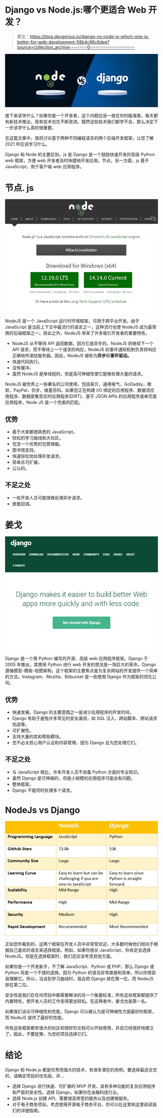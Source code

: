 # Django vs Node.js:哪个更适合 Web 开发？

> 原文：<https://blog.devgenius.io/django-vs-node-js-which-one-is-better-for-web-development-58b4c66c6dee?source=collection_archive---------0----------------------->

![](img/c9fed38f3f1b9b337fd28f9308713d4c.png)

接下来该学什么？如果你是一个开发者，这个问题应该一直在你的脑海里。每天都有新技术推出，现有技术也在不断改进。既然这些技术我们都学不会，那么决定下一步该学什么真的很重要。

在这篇文章中，我将讨论基于两种不同编程语言的两个后端开发框架，让您了解 2021 年应该学习什么。

Django 和 Node 的主要区别。js 是 Django 是一个鼓励快速开发的高级 Python web 框架，方便 web 开发者及时快捷地开发应用。节点。另一方面，js 基于 JavaScript，用于客户端 web 应用程序。

# 节点. js

![](img/6bd2b53df4e1bbde27d5b34677601498.png)

NodeJS 是一个 JavaScript 运行时环境框架，可用于跨平台开发。由于 JavaScript 是当前上下文中最流行的语言之一，这种流行也使 NodeJS 成为最常用的后端框架之一。除此之外，NodeJS 带来了许多吸引开发者的重要特性。

*   NodeJS 从不等待 API 返回数据，因为它是异步的。NodeJS 将继续下一个 API 请求，而不等待上一个请求的响应，NodeJS 的事件通知机制负责将响应正确地传递给服务器。因此，NodeJS 被称为**异步**和**事件驱动。**
*   快速代码执行。
*   没有缓冲。
*   虽然 NodeJS 是单线程的，但是高可伸缩性使它能够处理大量的请求。

NodeJS 被世界上一些著名的公司使用，包括易贝，通用电气，GoDaddy，微软，PayPal，优步，维基百科。如果您正在构建 I/O 绑定的应用程序、数据流应用程序、数据密集型实时应用程序(DIRT)、基于 JSON APIs 的应用程序或单页面应用程序，Node JS 是一个完美的匹配。

## 优势

*   基于大家都很熟悉的 JavaScript。
*   轻松的学习曲线和大社区。
*   包含一个优秀的包管理器。
*   图书馆支持。
*   快速轻松地处理并发请求。
*   简单且可扩展。
*   公认的。

## 不足之处

*   一些开发人员可能很难处理异步请求。
*   嵌套回调。

# 姜戈

![](img/71ad757d8d1980de7c84d8e6bc1b2f49.png)

Django 是一个用 Python 编写的开源、高级 web 应用程序框架。Django 于 2005 年推出，其使用 Python 进行 web 开发的想法是一场巨大的革命。Django 遵循模型-模板-视图架构，这个框架的主要焦点是为复杂网站的开发提供一个简单的方法。Instagram、Mozilla、Bitbucket 是一些使用 Django 作为框架的领先公司。

## 优势

*   快速发展。Django 的主要意图之一是减少应用程序的开发时间。
*   Django 有助于避免许多常见的安全漏洞，如 SQL 注入、跨站脚本、跨站请求伪造等。
*   可扩展性。
*   支持大量的库和帮助模块。
*   您不必太担心用户认证和内容管理，因为 Django 会为您处理它们。

## 不足之处

*   与 JavaScript 相比，许多开发人员不具备 Python 方面的专业知识。
*   虽然 Django 是可伸缩的，但是小规模的应用程序可能会有问题。
*   整体框架。
*   Django 不能同时处理多个请求。

# NodeJs vs Django

![](img/ef84af9557406d5b1f2f6d44dee0a6c7.png)

正如您所看到的，这两个框架在开发人员中非常受欢迎，大多数时候他们倾向于根据自己喜欢的语言来选择框架。例如，如果你擅长 JavaScript，你肯定会选择 NodeJS。但是在选择框架时，我们还应该考虑其他方面。

如果你是一个开发新手，不了解 JavaScript、Python 或 PHP，那么 Django 或 Python 将是一个不错的选择。因为 Python 的语法非常直接和简单，所以你很容易理解它。所以，当谈到学习曲线时，我会把 Django 排在第一位，而 NodeJS 排在第二位。

安全性是我们在任何项目中都需要解决的另一个衡量标准，所有这些框架都提供了内置特性，使开发人员的工作变得更加轻松。在这两者中，姜戈也是第一名。

如果我们谈论可伸缩性和性能，Django 可以被认为是可伸缩性方面最好的框架，而 NodeJS 提供了最好的性能。

所有这些框架都有很大的社区和很好的文档可以开始使用，并且已经很好地建立了。因此，不要犹豫，为您的项目选择它们。

# 结论

Django 和 Node.js 都是优秀而强大的技术，有很多潜在的用例。要选择最适合您的，请确定项目的优先级，并…

*   选择 Django 进行快速、可扩展的 MVP 开发、具有多种功能的复杂应用程序和严密的安全性。选择 Django，如果你在金融科技行业。
*   选择 Node.js 创建 API、需要很高带宽的服务以及创建微服务。
*   对于电子商务项目，考虑使用开源电子商务平台，你可以在这里和这里阅读我们的详细指南。